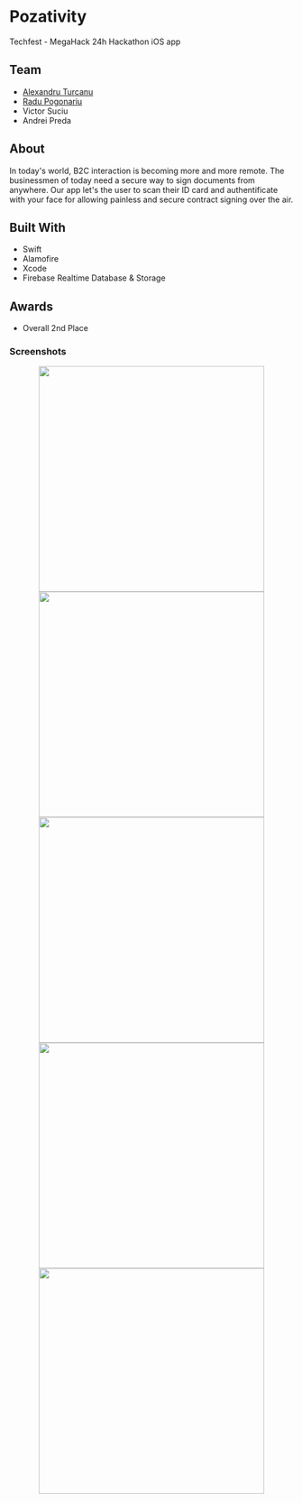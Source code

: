 # Pozativity
Techfest - MegaHack 24h Hackathon iOS app

## Team

- [Alexandru Turcanu](https://github.com/Pondorasti)
- [Radu Pogonariu](https://github.com/walle256)
- Victor Suciu
- Andrei Preda

## About 

In today's world, B2C interaction is becoming more and more remote. The businessmen of today need a secure way to sign documents from anywhere. Our app let's the user to scan their ID card and authentificate with your face for allowing painless and secure contract signing over the air.

## Built With

- Swift
- Alamofire
- Xcode
- Firebase Realtime Database & Storage

## Awards

- Overall 2nd Place

### Screenshots

<p align="center">
    <img src="https://github.com/Pondorasti/RocketLaunches/blob/master/Screenshots/IMG_1123.png" width="400">
    <img src="https://github.com/Pondorasti/RocketLaunches/blob/master/Screenshots/IMG_1124.png" width="400">
    <img src="https://github.com/Pondorasti/RocketLaunches/blob/master/Screenshots/IMG_1125.png" width="400">
    <img src="https://github.com/Pondorasti/RocketLaunches/blob/master/Screenshots/IMG_1126.png" width="400">
    <img src="https://github.com/Pondorasti/RocketLaunches/blob/master/Screenshots/IMG_1126.png" width="400">
</p>


